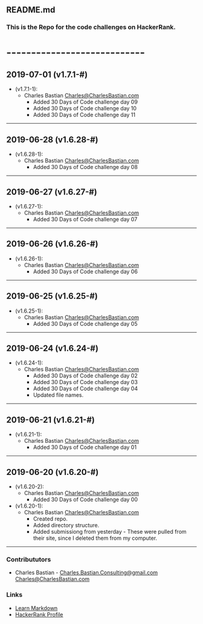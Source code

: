 ## README.md
### This is the Repo for the code challenges on HackerRank.
### 
# ----------------------------
## 2019-07-01 (v1.7.1-#)
- (v1.7.1-1):
    - Charles Bastian <Charles@CharlesBastian.com>
        - Added 30 Days of Code challenge day 09
        - Added 30 Days of Code challenge day 10
        - Added 30 Days of Code challenge day 11
---
## 2019-06-28 (v1.6.28-#)
- (v1.6.28-1):
    - Charles Bastian <Charles@CharlesBastian.com>
        - Added 30 Days of Code challenge day 08
---
## 2019-06-27 (v1.6.27-#)
- (v1.6.27-1):
    - Charles Bastian <Charles@CharlesBastian.com>
        - Added 30 Days of Code challenge day 07
---
## 2019-06-26 (v1.6.26-#)
- (v1.6.26-1):
    - Charles Bastian <Charles@CharlesBastian.com>
        - Added 30 Days of Code challenge day 06
---
## 2019-06-25 (v1.6.25-#)
- (v1.6.25-1):
    - Charles Bastian <Charles@CharlesBastian.com>
        - Added 30 Days of Code challenge day 05
---
## 2019-06-24 (v1.6.24-#)
- (v1.6.24-1):
    - Charles Bastian <Charles@CharlesBastian.com>
        - Added 30 Days of Code challenge day 02
        - Added 30 Days of Code challenge day 03
        - Added 30 Days of Code challenge day 04
        - Updated file names.
---
## 2019-06-21 (v1.6.21-#)
- (v1.6.21-1):
    - Charles Bastian <Charles@CharlesBastian.com>
        - Added 30 Days of Code challenge day 01
---
## 2019-06-20 (v1.6.20-#)
- (v1.6.20-2):
    - Charles Bastian <Charles@CharlesBastian.com>
        - Added 30 Days of Code challenge day 00
- (v1.6.20-1):
    - Charles Bastian <Charles@CharlesBastian.com>
        - Created repo.
        - Added directory structure.
        - Added submissiong from yesterday - These were pulled from their site, since I deleted them from my computer.
---

### Contribututors ###

* Charles Bastian - <Charles.Bastian.Consulting@gmail.com> <Charles@CharlesBastian.com>


### Links ###

* [Learn Markdown](https://bitbucket.org/tutorials/markdowndemo)
* [HackerRank Profile](https://www.hackerrank.com/cbastian313)